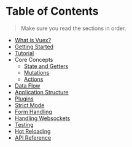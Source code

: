 # Table of Contents

> Make sure you read the sections in order.

- [What is Vuex?](intro.md)
- [Getting Started](getting-started.md)
- [Tutorial](tutorial.md)
- Core Concepts
  - [State and Getters](state.md)
  - [Mutations](mutations.md)
  - [Actions](actions.md)
- [Data Flow](data-flow.md)
- [Application Structure](structure.md)
- [Plugins](plugins.md)
- [Strict Mode](strict.md)
- [Form Handling](forms.md)
- [Handling Websockets](websockets.md)
- [Testing](testing.md)
- [Hot Reloading](hot-reload.md)
- [API Reference](api.md)
